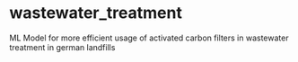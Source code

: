 # wastewater_treatment
ML Model for more efficient usage of activated carbon filters in wastewater treatment in german landfills
